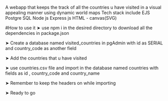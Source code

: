 A webapp that keeps the track of all the countries u have visited in a visual appealing manner using dynamic world maps
Tech stack include 
EJS 
Postgre SQL 
Node js 
Express js 
HTML - canvas(SVG)

#How to use it 
➤ use npm i in the desired directory to download all the dependencies in package.json


➤ Create a database named visited_countries in pgAdmin with id as SERIAL and country_code as another field 


➤ Add the countries that u have visited 


➤ use countries.csv file and import in the database named countries with fields as id , country_code and country_name 


➤ Remember to keep the headers on while importing


➤ Ready to go
